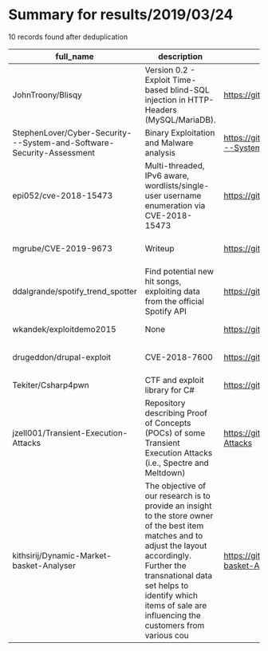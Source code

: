 
# Summary for results/2019/03/24
    
10 records found after deduplication

| full_name | description | html_url | matched_list | matched_count | pushed_at | size | stargazers_count | language | forks_count | vul_ids |
|-----------------------------------------------------------------------|------------------------------------------------------------------------------------------------------------------------------------------------------------------------------------------------------------------------------------------------------------------|------------------------------------------------------------------------------------------|----------------|-----------------|---------------------------|--------|--------------------|------------|---------------|--------------------|
| JohnTroony/Blisqy | Version 0.2 - Exploit Time-based blind-SQL injection in HTTP-Headers (MySQL/MariaDB). | https://github.com/JohnTroony/Blisqy | ['exploit'] | 1 | 2019-03-24 11:40:19+00:00 | 35 | 201 | Python | 75 | [] |
| StephenLover/Cyber-Security---System-and-Software-Security-Assessment | Binary Exploitation and Malware analysis | https://github.com/StephenLover/Cyber-Security---System-and-Software-Security-Assessment | ['exploit'] | 1 | 2019-03-24 08:05:40+00:00 | 2020 | 0 | | 0 | [] |
| epi052/cve-2018-15473 | Multi-threaded, IPv6 aware, wordlists/single-user username enumeration via CVE-2018-15473 | https://github.com/epi052/cve-2018-15473 | ['cve-2'] | 1 | 2019-03-24 11:20:27+00:00 | 11 | 22 | Python | 12 | ['CVE-2018-15473'] |
| mgrube/CVE-2019-9673 | Writeup | https://github.com/mgrube/CVE-2019-9673 | ['cve-2'] | 1 | 2019-03-24 08:21:37+00:00 | 20 | 4 | | 1 | ['CVE-2019-9673'] |
| ddalgrande/spotify_trend_spotter | Find potential new hit songs, exploiting data from the official Spotify API | https://github.com/ddalgrande/spotify_trend_spotter | ['exploit'] | 1 | 2019-03-24 18:40:30+00:00 | 8 | 1 | Python | 1 | [] |
| wkandek/exploitdemo2015 | None | https://github.com/wkandek/exploitdemo2015 | ['exploit'] | 1 | 2019-03-24 06:22:38+00:00 | 19968 | 0 | | 0 | [] |
| drugeddon/drupal-exploit | CVE-2018-7600 | https://github.com/drugeddon/drupal-exploit | ['exploit'] | 1 | 2019-03-24 12:14:42+00:00 | 9 | 1 | Python | 1 | ['CVE-2018-7600'] |
| Tekiter/Csharp4pwn | CTF and exploit library for C# | https://github.com/Tekiter/Csharp4pwn | ['exploit'] | 1 | 2019-03-24 19:21:55+00:00 | 28 | 0 | C# | 0 | [] |
| jzell001/Transient-Execution-Attacks | Repository describing Proof of Concepts (POCs) of some Transient Execution Attacks (i.e., Spectre and Meltdown) | https://github.com/jzell001/Transient-Execution-Attacks | ['attack poc'] | 1 | 2019-03-24 16:37:01+00:00 | 17411 | 0 | C | 0 | [] |
| kithsirij/Dynamic-Market-basket-Analyser | The objective of our research is to provide an insight to the store owner of the best item matches and to adjust the layout accordingly. Further the transnational data set helps to identify which items of sale are influencing the customers from various cou | https://github.com/kithsirij/Dynamic-Market-basket-Analyser | ['exploit'] | 1 | 2019-03-24 23:41:50+00:00 | 495 | 1 | Java | 0 | [] |

